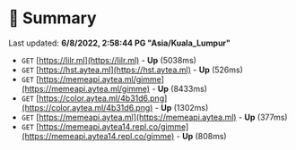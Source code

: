 # 📖 Summary
Last updated: **6/8/2022, 2:58:44 PG "Asia/Kuala_Lumpur"**

- `GET` [https://lilr.ml](https://lilr.ml) - **Up** (5038ms)
- `GET` [https://hst.aytea.ml](https://hst.aytea.ml) - **Up** (526ms)
- `GET` [https://memeapi.aytea.ml/gimme](https://memeapi.aytea.ml/gimme) - **Up** (8433ms)
- `GET` [https://color.aytea.ml/4b31d6.png](https://color.aytea.ml/4b31d6.png) - **Up** (1302ms)
- `GET` [https://memeapi.aytea.ml](https://memeapi.aytea.ml) - **Up** (377ms)
- `GET` [https://memeapi.aytea14.repl.co/gimme](https://memeapi.aytea14.repl.co/gimme) - **Up** (808ms)
